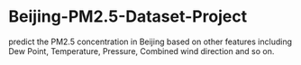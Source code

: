 # Beijing-PM2.5-Dataset-Project
predict the PM2.5 concentration in Beijing based on other features  including Dew Point, Temperature, Pressure, Combined wind direction and so on.
